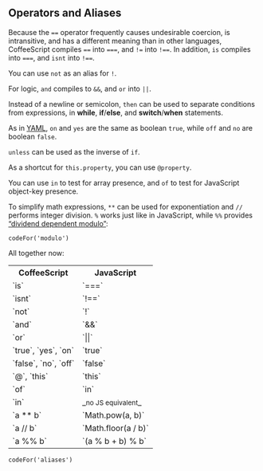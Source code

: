 ## Operators and Aliases

Because the `==` operator frequently causes undesirable coercion, is intransitive, and has a different meaning than in other languages, CoffeeScript compiles `==` into `===`, and `!=` into `!==`. In addition, `is` compiles into `===`, and `isnt` into `!==`.

You can use `not` as an alias for `!`.

For logic, `and` compiles to `&&`, and `or` into `||`.

Instead of a newline or semicolon, `then` can be used to separate conditions from expressions, in **while**, **if**/**else**, and **switch**/**when** statements.

As in [YAML](http://yaml.org/), `on` and `yes` are the same as boolean `true`, while `off` and `no` are boolean `false`.

`unless` can be used as the inverse of `if`.

As a shortcut for `this.property`, you can use `@property`.

You can use `in` to test for array presence, and `of` to test for JavaScript object-key presence.

To simplify math expressions, `**` can be used for exponentiation and `//` performs integer division. `%` works just like in JavaScript, while `%%` provides [“dividend dependent modulo”](http://en.wikipedia.org/wiki/Modulo_operation):

```
codeFor('modulo')
```

All together now:

<table class="definitions">

<tbody>

<tr>

<th>CoffeeScript</th>

<th>JavaScript</th>

</tr>

<tr>

<td>`is`</td>

<td>`===`</td>

</tr>

<tr>

<td>`isnt`</td>

<td>`!==`</td>

</tr>

<tr>

<td>`not`</td>

<td>`!`</td>

</tr>

<tr>

<td>`and`</td>

<td>`&&`</td>

</tr>

<tr>

<td>`or`</td>

<td>`||`</td>

</tr>

<tr>

<td>`true`, `yes`, `on`</td>

<td>`true`</td>

</tr>

<tr>

<td>`false`, `no`, `off`</td>

<td>`false`</td>

</tr>

<tr>

<td>`@`, `this`</td>

<td>`this`</td>

</tr>

<tr>

<td>`of`</td>

<td>`in`</td>

</tr>

<tr>

<td>`in`</td>

<td>_<small>no JS equivalent</small>_</td>

</tr>

<tr>

<td>`a ** b`</td>

<td>`Math.pow(a, b)`</td>

</tr>

<tr>

<td>`a // b`</td>

<td>`Math.floor(a / b)`</td>

</tr>

<tr>

<td>`a %% b`</td>

<td>`(a % b + b) % b`</td>

</tr>

</tbody>

</table>

```
codeFor('aliases')
```
